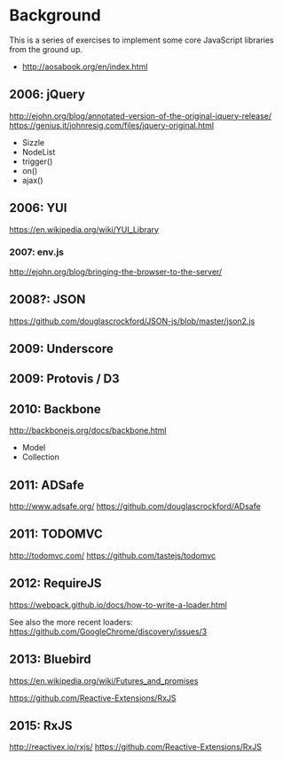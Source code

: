 # Background 

This is a series of exercises to implement some core JavaScript libraries from the ground up. 

- http://aosabook.org/en/index.html

## 2006: jQuery 

http://ejohn.org/blog/annotated-version-of-the-original-jquery-release/
https://genius.it/johnresig.com/files/jquery-original.html

- Sizzle 
- NodeList 
- trigger()
- on()
- ajax()

## 2006: YUI

https://en.wikipedia.org/wiki/YUI_Library

### 2007: env.js 

http://ejohn.org/blog/bringing-the-browser-to-the-server/

## 2008?: JSON 

https://github.com/douglascrockford/JSON-js/blob/master/json2.js

## 2009: Underscore 

## 2009: Protovis / D3

## 2010: Backbone

http://backbonejs.org/docs/backbone.html

- Model 
- Collection 


## 2011: ADSafe 

http://www.adsafe.org/
https://github.com/douglascrockford/ADsafe

## 2011: TODOMVC

http://todomvc.com/
https://github.com/tastejs/todomvc

## 2012: RequireJS

https://webpack.github.io/docs/how-to-write-a-loader.html

See also the more recent loaders: https://github.com/GoogleChrome/discovery/issues/3


## 2013: Bluebird

https://en.wikipedia.org/wiki/Futures_and_promises

https://github.com/Reactive-Extensions/RxJS


## 2015: RxJS

http://reactivex.io/rxjs/
https://github.com/Reactive-Extensions/RxJS
